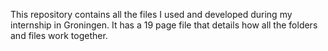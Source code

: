 This repository contains all the files I used and developed during my internship in Groningen. It has a 19 page file that details how all the folders and files work together.
